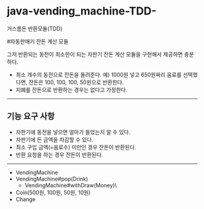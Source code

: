 # java-vending_machine-TDD-
거스름돈 반환모듈(TDD)

#자동판매기 잔돈 계산 모듈

그저 반환되는 동전이 최소한이 되는 자판기 잔돈 계산 모듈을 구현해서 제공하면 충분하다.

- 최소 개수의 동전으로 잔돈을 돌려준다.
 예) 1000원 넣고 650원짜리 음료를 선택했다면, 잔돈은 100, 100, 100, 50원으로 반환한다.
- 지폐를 잔돈으로 반환하는 경우는 없다고 가정한다.

---

## 기능 요구 사항

- 자판기에 동전을 넣으면 얼마가 들었는지 알 수 있다.
- 자판기에 든 금액을 차감할 수 있다.
- 최소 구입 금액(=음료수) 미만인 경우 잔돈이 반환된다.
- 반환 요청을 하는 경우 잔돈이 반환된다.

---

- VendingMachine
- VendingMachine#pop(Drink)
	- VendingMachine#withDraw(Money)\
- Coin(500원, 100원, 50원, 10원)
- Change
